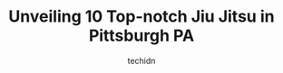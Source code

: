 ---
layout: ampstory
image: https://i0.wp.com/www.depkes.org/wp-content/uploads/2023/06/jiu-jitsu-0-in-pittsburgh-pa-1685774352.jpeg?resize=640,853
author: techidn
featured: false
description: Discover the impressive array of Jiu Jitsu options in Pittsburgh PA, where you can find 10 of the largest Jiu Jitsu establishments in the area. From renowned classics to hidden gems, Pittsbu
title: Unveiling 10 Top-notch Jiu Jitsu in Pittsburgh PA
cover:
   title: Unveiling 10 Top-notch Jiu Jitsu in Pittsburgh PA
   subtitle: Rickpate
   background: https://www.depkes.org/wp-content/uploads/2023/06/jiu-jitsu-0-in-pittsburgh-pa-1685774352.jpeg

pages: 
 - layout: thirds
   top: <h1>#1 Indio Dojo Martial Arts</h1>
   bottom: "<p>Been going here for years.  So many choices in the area but Indio dojo is the best.  Wonderful professors and fabulous dojo.  Its a pleasure to share a mat with the stud</p>"
   background: https://www.depkes.org/wp-content/uploads/2023/06/jiu-jitsu-1-in-pittsburgh-pa-1685774353.jpeg
   backgroundblur: true
 - layout: thirds
   top: <h1>#2 Wrights Gym</h1>
   bottom: "<p>Self defense is a needs be of a good man. To protect others, to serve the public. To protect oneself. Victims of crime and bullying get the ability to finally speak out. </p>"
   background: https://www.depkes.org/wp-content/uploads/2023/06/jiu-jitsu-2-in-pittsburgh-pa-1685774353.jpeg
   cta:
      link: https://www.depkes.org/blog/unveiling-10-top-notch-jiu-jitsu-in-pittsburgh-pa/
      text: Unveiling 10 Top-notch Jiu Jitsu in Pittsburgh PA
 - layout: thirds
   top: <h1>#3 Steel City Martial Arts</h1>
   bottom: "<p>3842 Library Rd, Castle Shannon, PA 15234, United States</p>"
   background: https://www.depkes.org/wp-content/uploads/2023/06/jiu-jitsu-3-in-pittsburgh-pa-1685774354.jpeg
   cta:
      link: https://www.depkes.org/blog/unveiling-10-top-notch-jiu-jitsu-in-pittsburgh-pa/
      text: Unveiling 10 Top-notch Jiu Jitsu in Pittsburgh PA
 - layout: thirds
   top: <h1>#4 True Believer Jiu Jitsu</h1>
   bottom: "<p>Spring Garden Ave, Pittsburgh, PA 15212, United States</p>"
   background: https://images.unsplash.com/photo-1620421680010-0766ff230392?ixlib=rb-4.0.3&ixid=MnwxMjA3fDB8MHxwaG90by1wYWdlfHx8fGVufDB8fHx8&auto=format&fit=crop&w=640&h=853&q=80
   cta:
      link: https://www.depkes.org/blog/unveiling-10-top-notch-jiu-jitsu-in-pittsburgh-pa/
      text: Unveiling 10 Top-notch Jiu Jitsu in Pittsburgh PA
 - layout: thirds
   top: <h1>#5 The Academy of Martial Arts and Fitness</h1>
   bottom: "<p>24 Woodville Ave, Pittsburgh, PA 15220, United States</p>"
   background: https://images.unsplash.com/photo-1580610447943-1bfbef5efe07?ixlib=rb-4.0.3&ixid=MnwxMjA3fDB8MHxwaG90by1wYWdlfHx8fGVufDB8fHx8&auto=format&fit=crop&w=640&h=853&q=80
   cta:
      link: https://www.depkes.org/blog/unveiling-10-top-notch-jiu-jitsu-in-pittsburgh-pa/
      text: Unveiling 10 Top-notch Jiu Jitsu in Pittsburgh PA
 - layout: thirds
   top: <h1>#6 Ryer Martial Arts Academy</h1>
   bottom: "<p>5440 Centre Ave, Pittsburgh, PA 15232, United States</p>"
   background: https://images.unsplash.com/photo-1602536052359-ef94c21c5948?ixlib=rb-4.0.3&ixid=MnwxMjA3fDB8MHxwaG90by1wYWdlfHx8fGVufDB8fHx8&auto=format&fit=crop&w=640&h=853&q=80
   cta:
      link: https://www.depkes.org/blog/unveiling-10-top-notch-jiu-jitsu-in-pittsburgh-pa/
      text: Unveiling 10 Top-notch Jiu Jitsu in Pittsburgh PA
 - layout: thirds
   top: <h1>#7 SKN Muay Thai Academy</h1>
   bottom: "<p>6595 Hamilton Ave Floor 2, Pittsburgh, PA 15206, United States</p>"
   background: https://images.unsplash.com/photo-1524169358666-79f22534bc6e?ixlib=rb-4.0.3&ixid=MnwxMjA3fDB8MHxwaG90by1wYWdlfHx8fGVufDB8fHx8&auto=format&fit=crop&w=640&h=853&q=80
   cta:
      link: https://www.depkes.org/blog/unveiling-10-top-notch-jiu-jitsu-in-pittsburgh-pa/
      text: Unveiling 10 Top-notch Jiu Jitsu in Pittsburgh PA
 - layout: thirds
   middle: Continue reading...
   background: https://images.unsplash.com/photo-1609083590460-7b8cc0ca65f8?ixlib=rb-4.0.3&ixid=MnwxMjA3fDB8MHxwaG90by1wYWdlfHx8fGVufDB8fHx8&auto=format&fit=crop&w=640&h=853&q=80
   cta:
      link: https://www.depkes.org/blog/unveiling-10-top-notch-jiu-jitsu-in-pittsburgh-pa/
      text: Unveiling 10 Top-notch Jiu Jitsu in Pittsburgh PA
      
---